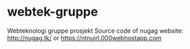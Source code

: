 # webtek-gruppe
Webteknologi gruppe prosjekt
Source code of nugag website: http://nugag.tk/ or https://ntnuirl.000webhostapp.com
